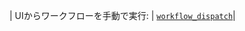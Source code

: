 | UIからワークフローを手動で実行: | [`workflow_dispatch`](/actions/using-workflows/events-that-trigger-workflows#workflow_dispatch)|

